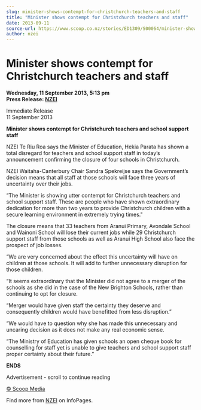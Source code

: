 ```yaml
---
slug: minister-shows-contempt-for-christchurch-teachers-and-staff
title: "Minister shows contempt for Christchurch teachers and staff"
date: 2013-09-11
source-url: https://www.scoop.co.nz/stories/ED1309/S00064/minister-shows-contempt-for-christchurch-teachers-and-staff.htm
author: nzei
---
```

Minister shows contempt for Christchurch teachers and staff
===========================================================

**Wednesday, 11 September 2013, 5:13 pm**  
**Press Release: [NZEI](https://info.scoop.co.nz/NZEI)**

Immediate Release  
11 September 2013

**Minister shows contempt for Christchurch teachers and school support staff**

NZEI Te Riu Roa says the Minister of Education, Hekia Parata has shown a total disregard for teachers and school support staff in today’s announcement confirming the closure of four schools in Christchurch.

NZEI Waitaha-Canterbury Chair Sandra Spekreijse says the Government’s decision means that all staff at those schools will face three years of uncertainty over their jobs.

“The Minister is showing utter contempt for Christchurch teachers and school support staff. These are people who have shown extraordinary dedication for more than two years to provide Christchurch children with a secure learning environment in extremely trying times."

The closure means that 33 teachers from Aranui Primary, Avondale School and Wainoni School will lose their current jobs while 29 Christchurch support staff from those schools as well as Aranui High School also face the prospect of job losses.

“We are very concerned about the effect this uncertainty will have on children at those schools. It will add to further unnecessary disruption for those children.

“It seems extraordinary that the Minister did not agree to a merger of the schools as she did in the case of the New Brighton Schools, rather than continuing to opt for closure.

“Merger would have given staff the certainty they deserve and consequently children would have benefitted from less disruption.”

“We would have to question why she has made this unnecessary and uncaring decision as it does not make any real economic sense.

“The Ministry of Education has given schools an open cheque book for counselling for staff yet is unable to give teachers and school support staff proper certainty about their future.”

**ENDS**  

Advertisement - scroll to continue reading





[© Scoop Media](http://www.scoop.co.nz/about/terms.html)

Find more from [NZEI](https://info.scoop.co.nz/NZEI) on InfoPages.